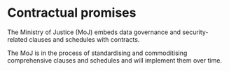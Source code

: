 # Contractual promises

The Ministry of Justice \(MoJ\) embeds data governance and security-related clauses and schedules with contracts.

The MoJ is in the process of standardising and commoditising comprehensive clauses and schedules and will implement them over time.

